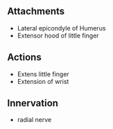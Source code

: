 ## Attachments
- Lateral epicondyle of Humerus
- Extensor hood of little finger
## Actions 
- Extens little finger
- Extension of wrist
## Innervation 
- radial nerve